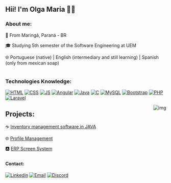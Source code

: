 
## Hii! I'm Olga Maria 👩‍💻

### About me:
🏡 From Maringá, Paraná - BR

🎓 Studying 5th semester of the Software Engineering at UEM

🌐 Portuguese (native) | English (intermediary and still learning) | Spanish (only from mexican soap)

<!--My resume: [![Curriculo](https://img.shields.io/badge/Made%20with-LaTeX-1f425f.svg)](https://www.overleaf.com/read/nbjgkmzhrmjz#2c374e)-->
#

<!--[![XXX]()]()-->
### Technologies Knowledge: 
<!--[![Python](https://img.shields.io/badge/Python-FFD43B?style=for-the-badge&logo=python&logoColor=blue)]()-->
[![HTML](https://img.shields.io/badge/HTML5-E34F26?style=for-the-badge&logo=html5&logoColor=white)]()
[![CSS](https://img.shields.io/badge/CSS3-1572B6?style=for-the-badge&logo=css3&logoColor=white)]()
[![JS](https://img.shields.io/badge/JavaScript-F7DF1E?style=for-the-badge&logo=javascript&logoColor=black)]()
[![Angular](https://img.shields.io/badge/Angular-DD0031?style=for-the-badge&logo=angular&logoColor=white)]()
[![Java](https://img.shields.io/badge/Java-ED8B00?style=for-the-badge&logo=openjdk&logoColor=white)]()
[![C](https://img.shields.io/badge/C-00599C?style=for-the-badge&logo=c&logoColor=white)]()
[![MySQL](https://img.shields.io/badge/MySQL-005C84?style=for-the-badge&logo=mysql&logoColor=white)]()
[![Bootstrap](https://img.shields.io/badge/Bootstrap-563D7C?style=for-the-badge&logo=bootstrap&logoColor=white)]()
[![PHP](https://img.shields.io/badge/PHP-777BB4?style=for-the-badge&logo=php&logoColor=white)]()
[![Laravel](https://img.shields.io/badge/Laravel-FF2D20?style=for-the-badge&logo=laravel&logoColor=white)]()
<!--[![AWS](https://img.shields.io/badge/Amazon_AWS-232F3E?style=for-the-badge&logo=amazon-aws&logoColor=white)]() -->
<!--[![Overleaf](https://img.shields.io/badge/Overleaf-47A141?style=for-the-badge&logo=Overleaf&logoColor=white)]() -->
<img align="right" alt="img" src="https://i.pinimg.com/originals/9d/b1/3f/9db13f4f06bfa1600e970fd32f1851db.gif">

## Projects:
☕ [Inventory management software in JAVA](https://github.com/OlgaMariaS/Sistema_estoque_em_JAVA)<br/>

🌐 [Profile Management](https://github.com/OlgaMariaS/Profile_Management)<br/>

🅰️ [ERP Screen System](https://github.com/OlgaMariaS/Projeto-Menu)<br/>

##
#### Contact:
[![Linkedin](https://img.shields.io/badge/LinkedIn-0077B5?style=for-the-badge&logo=linkedin&logoColor=white)](https://www.linkedin.com/in/olga-maria/)
[![Email](https://img.shields.io/badge/Gmail-D14836?style=for-the-badge&logo=gmail&logoColor=white)](olgamariasssantos@gmail.com)
[![Discord](https://img.shields.io/badge/Discord-7289DA?style=for-the-badge&logo=discord&logoColor=white)](https://discord.gg/pDptJ7ar)

<!--![Olga GitHub stats](https://github-readme-stats.vercel.app/api?username=OlgaMariaS&show_icons=true&theme=radical)-->
